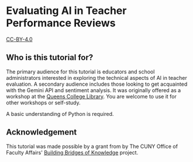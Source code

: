 # Evaluating AI in Teacher Performance Reviews
[CC-BY-4.0](https://creativecommons.org/licenses/by/4.0/)

## Who is this tutorial for?
The primary audience for this tutorial is educators and school administrators interested in exploring the technical aspects of AI in teacher evaluation. A secondary audience includes those looking to get acquainted with the Gemini API and sentiment analysis. It was originally offered as a workshop at the [Queens College Library](https://library.qc.cuny.edu/). You are welcome to use it for other workshops or self-study.

A basic understanding of Python is required.

## Acknowledgement
This tutorial was made possible by a grant from by The CUNY Office of Faculty Affairs' [Building Bridges of Knowledge](https://www.cuny.edu/academics/faculty-affairs/cuny-innovative-teaching-academy/building-bridges-of-knowledge-bbk/) project.
